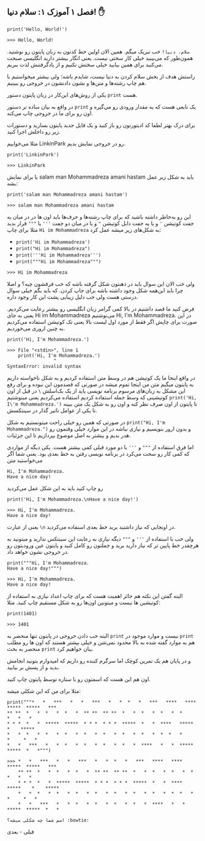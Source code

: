 ## فصل ۱ آموزک ۱: سلام دنیا! :hand:
```
print('Hello, World!')
```
`>>> Hello, World!`

`سلام، دنیا!‍` خب تبریک میگم. همین الان اولین خط کدتون به زبان پایتون رو نوشتید. 
همون‌طور که می‌بینید خیلی کار سختی نیست. یعنی انگار بیشتر دارید انگلیسی صبحت می‌کنید برای همین بیایید خیلی سختش نکنیم و از یادگرفتنش لذت ببریم.

راستش هدف از بخش سلام کردن به دنیا نیست، شایدم باشه؛ ولی بیشتر میخواستیم با هم چاپ رشته‌ها و متن‌ها و نشون دادنشون در خروجی رو ببینیم.

یکی از روش‌های این‌کار در زبان پایتون دستور `print` هست.

در واقع به بیان ساده تر دستور `print` یک تابعی هست که یه مقدار ورودی رو می‌گیره و اون رو برای ما در خروجی چاپ می‌کنه.

برای درک بهتر لطفا کد ادیتورتون رو باز کنید و یک فایل جدید پایتون بسازید و دستورات زیر رو داخلش اجرا کنید.

مثلا می‌خواییم LinkinPark رو در خروجی نمایش بدیم.
```
print('LinkinPark')
```
`>>> LinkinPark`

یا برای نمایش salam man Mohammadreza amani hastam باید به شکل زیر عمل بشه:
```
print('salam man Mohammadreza amani hastam')
```
`>>> salam man Mohammadreza amani hastam`

این رو به‌خاطر داشته باشید که برای چاپ رشته‌ها و حرف‌ها باید اون ها در در میان یه جفت کوتیشن ` ' ` و یا یه جفت دابل کوتیشن ‍‍` " ` و یا در میان دو جفت ‍` ''' ` یا ` """ ` قرار بدید
مثلا برای چاپ `Hi im Mohammadreza` به شکل‌های زیر میشه عمل کرد:
- `print('Hi im Mohammadreza')`
- `print("Hi im Mohammadreza")`
- `print('''Hi im Mohammadreza''')`
- `print("""Hi im Mohammadreza""")`

`>>> Hi im Mohammadreza`

ولی خب الان این سوال باید در ذهنتون شکل گرفته باشه که خب فرقشون چیه؟ و اصلا چرا باید این‌همه شکل وجود داشته باشه برای جاپ کردن. که باید بگم خیلی سوال درستی هست ولی خب دلیل زیبایی پشت این کار وجود داره.

فرض کنید ما قصد داشتیم در بالا کمی گرامر زبان انگلیسی رو بیشتر رعایت می‌کردیم. یعنی به جای Hi im Mohammadreza می‌نوشتیم Hi, I'm Mohammadreza. 
در این صورت برای چاپش اگر فقط از مورد اول لیست بالا یعنی تک کوتیشن استفاده می‌کردیم به چنین اروری می‌خوردیم. 

`print('Hi, I'm Mohammadreza.')`


``` 
>>> File "<stdin>", line 1
    print('Hi, I'm Mohammadreza.')
                 ^
SyntaxError: invalid syntax
 ```
 در واقع اینجا ما یک کوتیشن هم در وسط متن استفاده کردیم و به شکل ناخواسته داریم به پایتون میگیم متن من اینجا تموم میشه در صورتی که قصدمون این نبوده
 و برای رفع این مشکل به زبان‌های مرسوم برنامه نویسی باید از یک بک‌اسلش ` \ ` در قبل از اون کوتیشینی که وسط جمله استفاده کردیم استفاده می‌کردیم یعنی مینوشتیم 
 `print('Hi, I\'m Mohammadreza.')`
 تا پایتون از اون صرف نظر کنه و اون رو به شکل یک متن ببینه تا یکی از عوامل تاثیر گذار در سینتکسش.
 
در صورتی که همین رو خیلی راحت میتونستیم به شکل
‍‍`print("Hi, I'm Mohammadreza.")` 
و بدون ارور بنویسیم و نیازی نباشه در این موارد خیلی وقتمون رو هدر بدیم و بیشتر به اصل موضوع بپردازیم تا این جزئیات.

اما فرق استفاده از `"""` و `'''` با دو مورد قبلی کمی بیشتر هست.
یکی دیگه از مواردی که کمی کار رو سخت‌ می‌کرد در برنامه نویسی رفتن به خط بعدی بود. 
یعنی شما اگر می‌خواستید متن 

```
Hi, I'm Mohammadreza.
Have a nice day!
```

رو چاپ کنید باید به این شکل عمل می‌کردید 

`print('Hi, I'm Mohammadreza.\nHave a nice day!')‍`

```
>>> Hi, I'm Mohammadreza.
Have a nice day!
```
یعنی از عبارت `\n`
در اونجایی که نیاز داشتید برید خط بعدی استفاده می‌کردید.


ولی خب با استفاده از  ‍`'''` و `"""` دیگه نیازی به رعایت این سینتکس ندارید و میتونید به هرچقدر خط پایین تر که نیاز دارید برید و جملتون رو کامل کنید و پایتون عین ورودیتون رو در خروجی نشون خواهد داد.
```
print("""Hi, I'm Mohammadreza.
Have a nice day!""")‍
```

```
>>> Hi, I'm Mohammadreza.
Have a nice day!
```
البته گفتن این نکته هم حائز اهمیت هست که برای چاپ اعداد نیازی به استفاده از کوتیشین ها نیست و میتونین اون‌ها رو به شکل مستقیم چاپ کنید. 
مثلا:

```print(1401)```

`>>> 1401`

البته خب دادن خروجی در پایتون تنها منحصر به `print` نیست و موارد موجود در `print` هم به موارد گفته شده به بالا محدود نمی‌شن و خیلی بیشتر هستند
که اون ها رو مطلب منحصر به بحث `print` یبان خواهیم کرد.

و در پایان هم یک تمرین کوچک اما سرگرم کننده رو داریم که امیدوارم بتونید انجامش بدید و از پسش بر بیایید.

اون هم این هست که اسمتون رو با ستاره توسط پایتون چاپ کنید.

مثلا برای من که این شکلی میشه:

```
print("""*   *   ***   *   *   ***   *   *  *   *   ***   ****   ****   *****  *****   *** 
** **  *   *  *   *  *   *  ** **  ** **  *   *  *   *  *   *  *         *   *   *
* * *  *   *  *****  *****  * * *  * * *  *****  *   *  ****   *****    *    *****
*   *  *   *  *   *  *   *  *   *  *   *  *   *  *   *  *  *   *       *     *   *
*   *   ***   *   *  *   *  *   *  *   *  *   *  ****   *   *  *****  *****  *   *""")
```
```
>>> *   *   ***   *   *   ***   *   *  *   *   ***   ****   ****   *****  *****   *** 
    ** **  *   *  *   *  *   *  ** **  ** **  *   *  *   *  *   *  *         *   *   *
    * * *  *   *  *****  *****  * * *  * * *  *****  *   *  ****   *****    *    *****
    *   *  *   *  *   *  *   *  *   *  *   *  *   *  *   *  *  *   *       *     *   *
    *   *   ***   *   *  *   *  *   *  *   *  *   *  ****   *   *  *****  *****  *   *
```
    
    اسم شما چه شکلی میشه؟ :bowtie: 
    
   قبلی  - بعدی 
